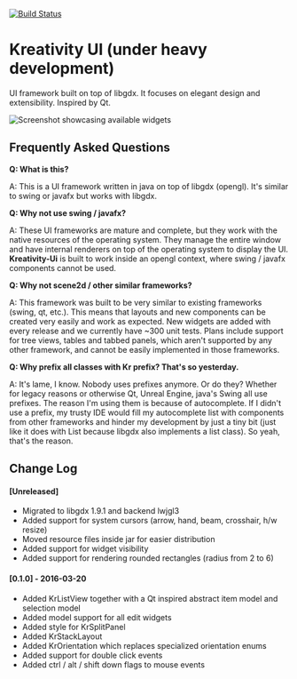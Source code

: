 [![Build Status](https://travis-ci.org/alexpana/kreativity-ui.svg?branch=master)](https://travis-ci.org/alexpana/kreativity-ui)

# Kreativity UI (under heavy development)

UI framework built on top of libgdx. It focuses on elegant design and extensibility. Inspired by Qt. 

![Screenshot showcasing available widgets](https://raw.githubusercontent.com/alexpana/kreativity-ui/master/screenshot.png)

## Frequently Asked Questions
**Q: What is this?**

A: This is a UI framework written in java on top of libgdx (opengl). It's similar to swing or javafx but works with libgdx.


**Q: Why not use swing / javafx?**

A: These UI frameworks are mature and complete, but they work with the native resources of the operating system. They
manage the entire window and have internal renderers on top of the operating system to display the UI. **Kreativity-Ui**
is built to work inside an opengl context, where swing / javafx components cannot be used.


**Q: Why not scene2d / other similar frameworks?**

A: This framework was built to be very similar to existing frameworks (swing, qt, etc.). This means that layouts and
new components can be created very easily and work as expected. New widgets are added with every release and we currently
have ~300 unit tests. Plans include support for tree views, tables and tabbed panels, which aren't supported by any other
framework, and cannot be easily implemented in those frameworks.


**Q: Why prefix all classes with Kr prefix? That's so yesterday.**

A: It's lame, I know. Nobody uses prefixes anymore. Or do they? Whether for legacy reasons or otherwise Qt, Unreal Engine,
java's Swing all use prefixes. The reason I'm using them is because of autocomplete. If I didn't use a prefix, my trusty 
IDE would fill my autocomplete list with components from other frameworks and hinder my development by just a tiny bit 
(just like it does with List because libgdx also implements a list class). So yeah, that's the reason.

## Change Log

#### [Unreleased]
- Migrated to libgdx 1.9.1 and backend lwjgl3
- Added support for system cursors (arrow, hand, beam, crosshair, h/w resize)
- Moved resource files inside jar for easier distribution
- Added support for widget visibility
- Added support for rendering rounded rectangles (radius from 2 to 6)

#### [0.1.0] - 2016-03-20
- Added KrListView together with a Qt inspired abstract item model and selection model
- Added model support for all edit widgets
- Added style for KrSplitPanel
- Added KrStackLayout
- Added KrOrientation which replaces specialized orientation enums
- Added support for double click events
- Added ctrl / alt / shift down flags to mouse events
